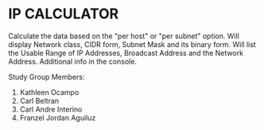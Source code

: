 # IP CALCULATOR

Calculate the data based on the "per host" or "per subnet" option. Will display Network class, CIDR form, Subnet Mask and its binary form. Will list the Usable Range of IP Addresses, Broadcast Address and the Network Address. Additional info in the console.

Study Group Members:

1. Kathleen Ocampo
2. Carl Beltran
3. Carl Andre Interino
4. Franzel Jordan Aguiluz
